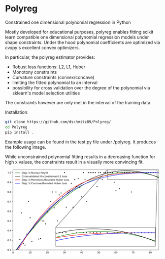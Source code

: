 # Polyreg
Constrained one dimensional polynomial regression in Python

Mostly developed for educational purposes, polyreg enables fitting scikit learn compatible one dimensional polynomial regression models under shape constraints.
Under the hood polynomial coefficients are optimized via cvxpy's excellent convex optimizers.

In particular, the polyreg estimator provides:
* Robust loss functions: L2, L1, Huber
* Monotony constraints
* Curvature constraints (convex/concave)
* limiting the fitted polynomial to an interval
* possibility for cross validation over the degree of the polynomial via sklearn's model selection utilities

The constraints however are only met in the interval of the training data.

Installation: 

```bash
git clone https://github.com/dschmitz89/Polyreg/
cd Polyreg
pip install .
```

Example usage can be found in the test.py file under /polyreg. It produces the following image. 

While unconstrained polynomial fitting results in a decreasing function for high x values, the constraints result in a visually more  convincing fit.

![Example fits](Example.png)
